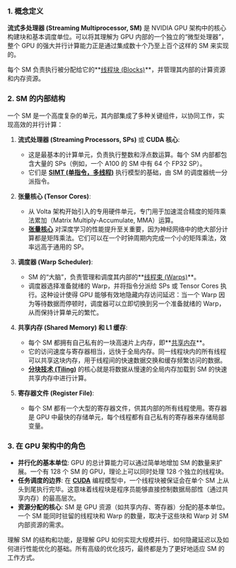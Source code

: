 ### 1. 概念定义

**流式多处理器 (Streaming Multiprocessor, SM)** 是 NVIDIA GPU 架构中的核心构建块和基本调度单位。可以将其理解为 GPU 内部的一个独立的“微型处理器”，整个 GPU 的强大并行计算能力正是通过集成数十个乃至上百个这样的 SM 来实现的。

每个 SM 负责执行被分配给它的**[线程块 (Blocks)](./Lecture5-GPU-Execution-Model.md)**，并管理其内部的计算资源和内存资源。

### 2. SM 的内部结构

一个 SM 是一个高度复杂的单元，其内部集成了多种关键组件，以协同工作，实现高效的并行计算：

1.  **流式处理器 (Streaming Processors, SPs)** 或 **CUDA 核心**:
    - 这是最基本的计算单元，负责执行整数和浮点数运算。每个 SM 内部都包含大量的 SPs（例如，一个 A100 的 SM 中有 64 个 FP32 SP）。
    - 它们是 **[SIMT (单指令，多线程)](./Lecture5-SIMT.md)** 执行模型的基础，由 SM 的调度器统一分派指令。

2.  **张量核心 (Tensor Cores)**:
    - 从 Volta 架构开始引入的专用硬件单元，专门用于加速混合精度的矩阵乘法累加（Matrix Multiply-Accumulate, MMA）运算。
    - **[张量核心](./Lecture5-Tensor-Cores.md)** 对深度学习的性能提升至关重要，因为神经网络中的绝大部分计算都是矩阵乘法。它们可以在一个时钟周期内完成一个小的矩阵乘法，效率远高于通用的 SP。

3.  **调度器 (Warp Scheduler)**:
    - SM 的“大脑”，负责管理和调度其内部的**[线程束 (Warps)](./Lecture5-GPU-Execution-Model.md)**。
    - 调度器选择准备就绪的 Warp，并将指令分派给 SPs 或 Tensor Cores 执行。这种设计使得 GPU 能够有效地隐藏内存访问延迟：当一个 Warp 因为等待数据而停顿时，调度器可以立即切换到另一个准备就绪的 Warp，从而保持计算单元的繁忙。

4.  **共享内存 (Shared Memory) 和 L1 缓存**:
    - 每个 SM 都拥有自己私有的一块高速片上内存，即**[共享内存](./Lecture5-GPU-Memory-Hierarchy.md)**。
    - 它的访问速度与寄存器相当，远快于全局内存。同一线程块内的所有线程可以共享这块内存，用于线程间的快速数据交换和缓存频繁访问的数据。
    - **[分块技术 (Tiling)](./Lecture5-Tiling.md)** 的核心就是将数据从慢速的全局内存加载到 SM 的快速共享内存中进行计算。

5.  **寄存器文件 (Register File)**:
    - 每个 SM 都有一个大型的寄存器文件，供其内部的所有线程使用。寄存器是 GPU 中最快的存储单元，每个线程都有自己私有的寄存器来存储局部变量。

### 3. 在 GPU 架构中的角色

- **并行化的基本单位**: GPU 的总计算能力可以通过简单地增加 SM 的数量来扩展。一个有 128 个 SM 的 GPU，理论上可以同时处理 128 个独立的线程块。
- **任务调度的边界**: 在 **[CUDA](./Lecture5-CUDA.md)** 编程模型中，一个线程块被保证会在单个 SM 上从头到尾执行完毕。这意味着线程块是程序员能够直接控制数据局部性（通过共享内存）的最高层次。
- **资源分配的核心**: SM 是 GPU 资源（如共享内存、寄存器）分配的基本单位。一个 SM 能同时驻留的线程块和 Warp 的数量，取决于这些块和 Warp 对 SM 内部资源的需求。

理解 SM 的结构和功能，是理解 GPU 如何实现大规模并行、如何隐藏延迟以及如何进行性能优化的基础。所有高级的优化技巧，最终都是为了更好地适应 SM 的工作方式。